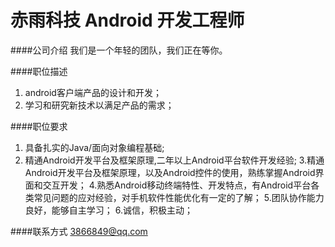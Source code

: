 赤雨科技 Android 开发工程师
==========

####公司介绍
我们是一个年轻的团队，我们正在等你。  

####职位描述
1. android客户端产品的设计和开发；
2. 学习和研究新技术以满足产品的需求；

####职位要求 
1. 具备扎实的Java/面向对象编程基础;
2. 精通Android开发平台及框架原理,二年以上Android平台软件开发经验;
3.精通Android开发平台及框架原理，以及Android控件的使用，熟练掌握Android界面和交互开发；
4.熟悉Android移动终端特性、开发特点，有Android平台各类常见问题的应对经验，对手机软件性能优化有一定的了解；
5.团队协作能力良好，能够自主学习；
6.诚信，积极主动；

####联系方式
[3866849@qq.com](mailto:3866849@qq.com)
